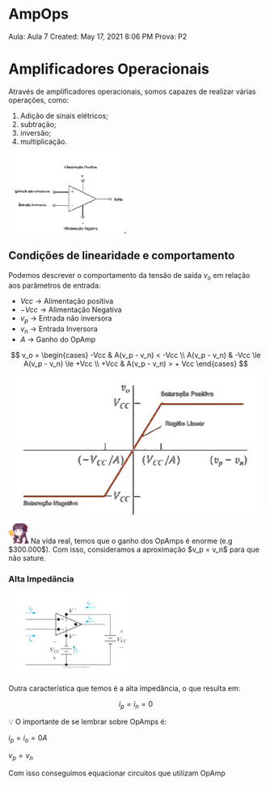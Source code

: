 # AmpOps

Aula: Aula 7
Created: May 17, 2021 8:06 PM
Prova: P2

# Amplificadores Operacionais

Através de amplificadores operacionais, somos capazes de realizar várias operações, como:

1. Adição de sinais elétricos;
2.  subtração;
3.  inversão;
4. multiplicação.

![AmpOps%2094b36f5a438f49a7a7fef6b6f112417b/potato.png](AmpOps%2094b36f5a438f49a7a7fef6b6f112417b/potato.png)

## Condições de linearidade e comportamento

Podemos descrever o comportamento da tensão de saída $v_o$ em relação aos parâmetros de entrada: 

- $Vcc$ → Alimentação positiva
- $-Vcc$ → Alimentação Negativa
- $v_p$ → Entrada não inversora
- $v_n$ → Entrada Inversora
- $A$ → Ganho  do OpAmp

$$
v_o = \begin{cases}
-Vcc & A(v_p - v_n) < -Vcc \\ 
A(v_p - v_n) & -Vcc \le A(v_p - v_n) \le +Vcc \\ 
+Vcc & A(v_p - v_n) > + Vcc
\end{cases}
$$

![AmpOps%2094b36f5a438f49a7a7fef6b6f112417b/potato%201.png](AmpOps%2094b36f5a438f49a7a7fef6b6f112417b/potato%201.png)

<aside>
<img src="AmpOps%2094b36f5a438f49a7a7fef6b6f112417b/Hifumi_Surprised.png" alt="AmpOps%2094b36f5a438f49a7a7fef6b6f112417b/Hifumi_Surprised.png" width="40px" /> Na vida real, temos que o ganho dos OpAmps é enorme (e.g $300.000$). Com isso, consideramos a aproximação $v_p = v_n$ para que não sature.

</aside>

### Alta Impedância

![AmpOps%2094b36f5a438f49a7a7fef6b6f112417b/Screen_Shot_2021-05-17_at_8.32.38_PM.png](AmpOps%2094b36f5a438f49a7a7fef6b6f112417b/Screen_Shot_2021-05-17_at_8.32.38_PM.png)

Outra característica que temos é a alta impedância, o que resulta em: 

$$
i_p = i_n = 0
$$

<aside>
💡 O importante de se lembrar sobre OpAmps é:

$i_p = i_o = 0A$

$v_p = v_n$

Com isso conseguimos equacionar circuitos que utilizam OpAmp

</aside>